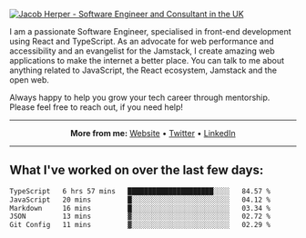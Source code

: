 [![Jacob Herper - Software Engineer and Consultant in the UK](https://res.cloudinary.com/jacobherper/image/upload/v1641506277/gh-image.png)](https://jacobherper.com/)

I am a passionate Software Engineer, specialised in front-end development using React and TypeScript. As an advocate for web performance and accessibility and an evangelist for the Jamstack, I create amazing web applications to make the internet a better place. You can talk to me about anything related to JavaScript, the React ecosystem, Jamstack and the open web.

Always happy to help you grow your tech career through mentorship. Please feel free to reach out, if you need help!

---

<p align="center">
  <strong>More from me:</strong> 
  <a href="https://jacobherper.com/">Website</a> •
  <a href="https://twitter.com/intent/follow?screen_name=jakeherp&tw_p=followbutton">Twitter</a> •
  <a href="https://www.linkedin.com/in/jacobherper/">LinkedIn</a>
</p>

---

## What I've worked on over the last few days:

<!--START_SECTION:waka-->

```txt
TypeScript   6 hrs 57 mins   █████████████████████░░░░   84.57 %
JavaScript   20 mins         █░░░░░░░░░░░░░░░░░░░░░░░░   04.12 %
Markdown     16 mins         █░░░░░░░░░░░░░░░░░░░░░░░░   03.34 %
JSON         13 mins         ▓░░░░░░░░░░░░░░░░░░░░░░░░   02.72 %
Git Config   11 mins         ▓░░░░░░░░░░░░░░░░░░░░░░░░   02.29 %
```

<!--END_SECTION:waka-->
